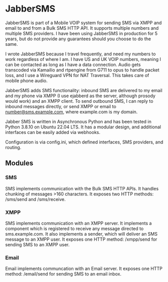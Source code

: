 # JabberSMS

JabberSMS is part of a Mobile VOIP system for sending SMS via XMPP and email to and from a Bulk SMS HTTP API. It supports multiple numbers and multiple SMS providers. I have been using JabberSMS in production for 5 years, but do not provide any guarantees should you choose to do the same.

I wrote JabberSMS because I travel frequently, and need my numbers to work regardless of where I am. I have US and UK VOIP numbers, meaning I can be contacted as long as I have a data connection. Audio gets transcoded via Kamailio and rtpengine from G711 to opus to handle packet loss, and I use a Wireguard VPN for NAT Traversal. This takes care of mobile phone audio.

JabberSMS adds SMS functionality: inbound SMS are delivered to my email and my phone via XMPP (I use ejabberd as the server, although prosody would work) and an XMPP client. To send outbound SMS, I can reply to inbound messages directly, or send XMPP or email to number@sms.example.com, where example.com is my domain.

Jabber SMS is written in Asynchronous Python and has been tested in Python 3.8.10 on Ubuntu 22.04 LTS. It has a modular design, and additional interfaces can be easily added via webhooks.

Configuration is via config.ini, which defined interfaces, SMS providers, and routing.

## Modules

### SMS

SMS implements communication with the Bulk SMS HTTP APIs. It handles chunking of messages >160 characters. It exposes two HTTP methods: /sms/send and /sms/receive.

### XMPP

SMS implements communication with an XMPP server. It implements a component which is registered to receive any message directed to sms.example.com. It also implements a sender, which will deliver an SMS message to an XMPP user. It exposes one HTTP method: /xmpp/send for sending SMS to an XMPP user.

### Email

Email implements communcation with an Email server. It exposes one HTTP method: /email/send for sending SMS to an email inbox.

